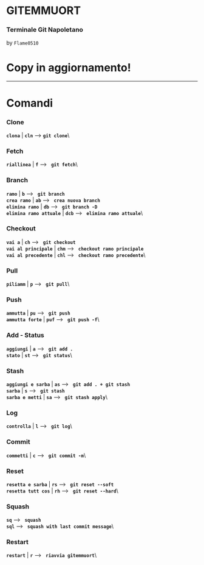 # **GITEMMUORT**

### **Terminale Git Napoletano**

by `Flame0510`

# Copy in aggiornamento!

---

# **Comandi**

### Clone

**`clona`** | **`cln`** --> **`git clone`**\

### Fetch

**`riallinea`** | **`f`** --> **` git fetch`**\

### Branch

**`ramo`** | **`b`** --> **` git branch`**\
**`crea ramo`** | **`ab`** --> **` crea nuova branch`**\
**`elimina ramo`** | **`db`** --> **` git branch -D`**\
**`elimina ramo attuale`** | **`dcb`** --> **` elimina ramo attuale`**\

### Checkout

**`vai a`** | **`ch`** --> **` git checkout`**\
**`vai al principale`** | **`chm`** --> **` checkout ramo principale`**\
**`vai al precedente`** | **`chl`** --> **` checkout ramo precedente`**\

### Pull

**`piliamm`** | **`p`** --> **` git pull`**\

### Push

**`ammutta`** | **`pu`** --> **` git push`**\
**`ammutta forte`** | **`puf`** --> **` git push -f`**\

### Add - Status

**`aggiungi`** | **`a`** --> **` git add .`**\
**`stato`** | **`st`** --> **` git status`**\

### Stash

**`aggiungi e sarba`** | **`as`** --> **` git add . + git stash`**\
**`sarba`** | **`s`** --> **` git stash`**\
**`sarba e metti`** | **`sa`** --> **` git stash apply`**\

### Log

**`controlla`** | **`l`** --> **` git log`**\

### Commit

**`commetti`** | **`c`** --> **` git commit -m`**\

### Reset

**`resetta e sarba`** | **`rs`** --> **` git reset --soft`**\
**`resetta tutt cos`** | **`rh`** --> **` git reset --hard`**\

### Squash

**`sq`** --> **` squash`**\
**`sql`** --> **` squash with last commit message`**\

### Restart

**`restart`** | **`r`** --> **` riavvia gitemmuort`**\
